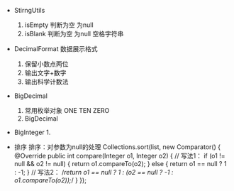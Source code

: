 * StirngUtils  
  1. isEmpty  判断为空 为null
  2. isBlank  判断为空 为null  空格字符串

* DecimalFormat 数据展示格式
  1. 保留小数点两位
  2. 输出文字+数字
  3. 输出科学计数法

* BigDecimal
  1. 常用枚举对象  ONE TEN ZERO
  2. BigDecimal


* BigInteger
  1. 



* 排序
  排序：对参数为null的处理
  Collections.sort(list, new Comparator<Integer>() {
  		@Override
  		public int compare(Integer o1, Integer o2) {
  			// 写法1：
  			if (o1 != null && o2 != null) {
  				return o1.compareTo(o2);
  			} else {
  				return o1 == null ? 1 : -1;
  			}
  			// 写法2：
  			/*return o1 == null ?
  					1 :
  					(o2 == null ? -1 : o1.compareTo(o2));*/
  		}
  	});

































